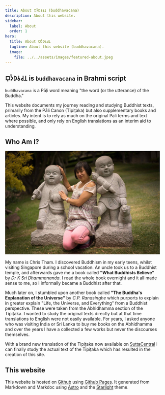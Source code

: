 ```yaml
---
title: About 𑀩𑀼𑀤𑁆𑀥𑀯𑀘𑀦 (buddhavacana)
description: About this website.
sidebar:
  label: About
  order: 1
hero:
  title: About 𑀩𑀼𑀤𑁆𑀥𑀯𑀘𑀦
  tagline: About this website (buddhavacana).
  image:
    file: ../../assets/images/featured-about.jpeg
---
```


## 𑀩𑀼𑀤𑁆𑀥𑀯𑀘𑀦 is `buddhavacana` in Brahmi script

`buddhavacana` is a Pāḷi word meaning "the word (or the utterance) of the Buddha."

This website documents my journey reading and studying Buddhist texts, primarily from the Pāli Canon (Tipiṭaka) but also supplementary books and articles. My intent is to rely as much on the original Pāli terms and text where possible, and only rely on English translations as an interim aid to understanding.

## Who Am I?

![Chris Tham, photo taken at Nan Tien Temple in 2014](../../assets/images/about-me.jpeg)

My name is Chris Tham. I discovered Buddhism in my early teens, whilst visiting Singapore during a school vacation. An uncle took us to a Buddhist temple, and afterwards gave me a book called **"What Buddhists Believe"** by *Dr K Sri Dhammananda*. I read the whole book overnight and it all made sense to me, so I informally became a Buddhist after that.

Much later on, I stumbled upon another book called **"The Buddha's Explanation of the Universe"** by *C.P. Ranasinghe* which purports to explain in greater explain "Life, the Universe, and Everything" from a Buddhist perspective. These were taken from the Abhidhamma section of the Tipiṭaka. I wanted to study the original texts directly but at that time translations to English were not easily available. For years, I asked anyone who was visiting India or Sri Lanka to buy me books on the Abhidhamma and over the years I have a collected a few works but never the discourses themselves.

With a brand new translation of the Tipiṭaka now available on [SuttaCentral](https://suttacentral.net) I can finally study the actual text of the Tipiṭaka which has resulted in the creation of this site.

## This website

This website is hosted on [Github](https://github.com) using [Github Pages](https://pages.github.com). It generated from Markdown and Markdoc using [Astro](https://astro.build) and the [Starlight](https://starlight.astro.build) theme.
